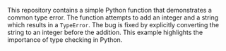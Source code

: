 This repository contains a simple Python function that demonstrates a common type error. The function attempts to add an integer and a string which results in a `TypeError`.  The bug is fixed by explicitly converting the string to an integer before the addition. This example highlights the importance of type checking in Python.